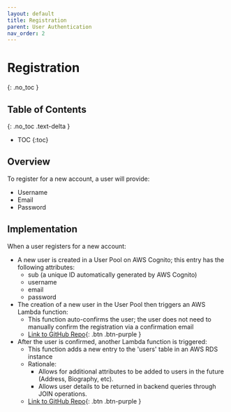 ```yaml
---
layout: default
title: Registration
parent: User Authentication
nav_order: 2
---
```


# Registration
{: .no_toc }

## Table of Contents
{: .no_toc .text-delta }

- TOC
{:toc}

## Overview
To register for a new account, a user will provide:
* Username
* Email
* Password

## Implementation
When a user registers for a new account:
* A new user is created in a User Pool on AWS Cognito; this entry has the following attributes:
    * sub (a unique ID automatically generated by AWS Cognito)
    * username
    * email
    * password
* The creation of a new user in the User Pool then triggers an AWS Lambda function:
    * This function auto-confirms the user; the user does not need to manually confirm the registration via a confirmation email
    * [Link to GitHub Repo](https://github.com/Bakkcover/lambda-bakkcover-cognito-autoConfirmUser){: .btn .btn-purple }
* After the user is confirmed, another Lambda function is triggered:
    * This function adds a new entry to the 'users' table in an AWS RDS instance
    * Rationale:
        * Allows for additional attributes to be added to users in the future (Address, Biography, etc).
        * Allows user details to be returned in backend queries through JOIN operations.
    * [Link to GitHub Repo](https://github.com/Bakkcover/lambda-bakkcover-cognito-addUserToRds){: .btn .btn-purple }